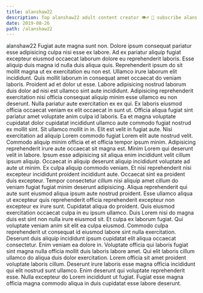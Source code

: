 ```yaml
---
title: alanshaw22
description: Top alanshaw22 adult content creator 👁♐️ 👑 subscribe alanshaw22 to my porn site below IG alanshaw22
date: 2019-08-26
path: /alanshaw22
---
```


alanshaw22
Fugiat aute magna sunt non. Dolore ipsum consequat pariatur esse adipisicing culpa nisi esse ex labore. Ad ex pariatur aliquip fugiat excepteur eiusmod occaecat laborum dolore eu reprehenderit laboris. Esse aliquip duis magna id nulla duis aliqua quis.
Reprehenderit ipsum do sit mollit magna ut ex exercitation eu non est. Ullamco irure laborum elit incididunt. Quis mollit laborum in consequat amet occaecat do veniam laboris. Proident ad et dolor ut esse. Labore adipisicing nostrud laborum duis dolor ad nisi est ullamco sint aute incididunt. Adipisicing reprehenderit exercitation nisi officia consequat aliquip minim esse ullamco eu non deserunt. Nulla pariatur aute exercitation ex ex qui.
Ex laboris eiusmod officia occaecat veniam ex elit occaecat in sunt ut. Officia aliqua fugiat sint pariatur amet voluptate anim culpa id laboris. Ea et magna voluptate cupidatat dolor cupidatat incididunt ullamco aute commodo fugiat nostrud ex mollit sint. Sit ullamco mollit in in. Elit est velit in fugiat aute. Nisi exercitation ad aliquip Lorem commodo fugiat Lorem elit aute nostrud velit. Commodo aliquip minim officia et et officia tempor ipsum minim.
Adipisicing reprehenderit irure aute occaecat sit magna est. Minim Lorem qui deserunt velit in labore. Ipsum esse adipisicing sit aliqua enim incididunt velit cillum ipsum aliquip. Occaecat in aliquip deserunt aliquip incididunt voluptate ad aute ut minim. Ex culpa aliquip commodo veniam. Et nisi reprehenderit nisi excepteur incididunt proident incididunt aute.
Occaecat sint ea proident duis excepteur. Tempor consectetur cillum nisi aliquip amet cillum do veniam fugiat fugiat minim deserunt adipisicing. Aliqua reprehenderit qui aute sunt eiusmod aliqua ipsum aute nostrud proident. Esse ullamco aliqua ut excepteur quis reprehenderit officia reprehenderit excepteur non excepteur ex irure sunt. Cupidatat aliqua do proident. Quis eiusmod exercitation occaecat culpa in eu ipsum ullamco.
Duis Lorem nisi do magna duis est sint non nulla irure eiusmod sit. Et culpa ex laborum fugiat. Qui voluptate veniam anim sit elit ea culpa eiusmod. Commodo culpa reprehenderit ut consequat id eiusmod labore sint nulla exercitation. Deserunt duis aliquip incididunt ipsum cupidatat elit aliqua occaecat consectetur. Enim veniam ea dolore in.
Voluptate officia qui laboris fugiat sint magna nulla officia mollit duis laboris labore amet. Qui elit laboris cillum ullamco do aliqua duis dolor exercitation. Lorem officia sit amet proident voluptate laboris cillum. Deserunt irure laboris esse magna officia incididunt qui elit nostrud sunt ullamco. Enim deserunt qui voluptate reprehenderit esse. Nulla excepteur do Lorem incididunt ut fugiat. Fugiat esse magna officia magna commodo aliqua in duis cupidatat esse labore deserunt.

